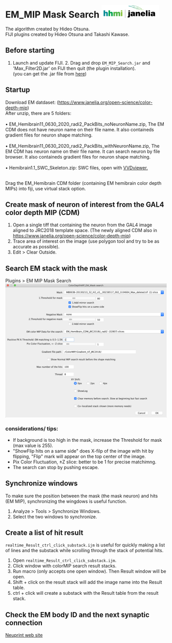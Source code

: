 # EM_MIP Mask Search [![LinkToJanelia](https://github.com/JaneliaSciComp/EM_MIP_search/blob/master/images/jrc_logo_180x40.png)](https://www.janelia.org)
The algorithm created by Hideo Otsuna.  
FIJI plugins created by Hideo Otsuna and Takashi Kawase.  

## Before starting
 1. Launch and update FIJI.
	2. Drag and drop `EM_MIP_Search.jar` and 'Max_Filter2D.jar' on FIJI then quit (the plugin installation).  
	(you can get the .jar file from [here](https://github.com/JaneliaSciComp/EM_MIP_Search/blob/master/EM_MIP_Mask_Search.jar)) 

## Startup
Download EM datdaset: (https://www.janelia.org/open-science/color-depth-mip)<br/>
After unzip, there are 5 folders:<br/><br/>
  • EM_Hemibrain11_0630_2020_radi2_PackBits_noNeuronName.zip, The EM CDM does not have neuron name on their file name. It also containeds gradient files for neuron shape matching.<br/><br/>
  • EM_Hemibrain11_0630_2020_radi2_PackBits_withNeuronName.zip, The EM CDM has neuron name on their file name. It can search neuron by file browser. It also containeds gradient files for neuron shape matching.<br/><br/>
  • Hemibrain1.1_SWC_Skeleton.zip: SWC files, open with [VVDviewer.](https://github.com/takashi310/VVD_Viewer/releases)<br/><br/>

 

Drag the EM_Hemibrain CDM folder (containing EM hemibrain color depth MIPs) into fiji, use virtual stack option. 

## Create mask of neuron of interest from the GAL4 color depth MIP (CDM)
1. Open a single tiff that containing the neuron from the GAL4 image aligned to JRC2018 template space. (The newly aligned CDM also in https://www.janelia.org/open-science/color-depth-mip)
2. Trace area of interest on the image (use polygon tool and try to be as accurate as possible).
3. Edit > Clear Outside.

## Search EM stack with the mask
Plugins > EM MIP Mask Search    
![ScreenShot0](https://github.com/JaneliaSciComp/EM_MIP_search/blob/master/images/screen.png)
### considerations/ tips:
- If background is too high in the mask, increase the Threshold for mask (max value is 255).  
- "ShowFlip hits on a same side" does X-filp of the image with hit by flipping, "Flip" mark will appear on the top center of the image.
- Pix Color Fluctuation, ±Z slice: better to be 1 for precise matchimng.  
- The search can stop by pushing escape.  

## Synchronize windows
To make sure the position between the mask (the mask neuron) and hits (EM MIP), synchronizing the wingdows is useful function.
 1. Analyze > Tools > Synchronize Windows.  
 2. Select the two windows to synchronize.  
<!-- dummy -->


## Create a list of hit result
`realtime_Result_ctrl_click_substack.ijm` is useful for quickly making a list of lines and the substack while scrolling through the stack of potential hits. 
 1. Open `realtime_Result_ctrl_click_substack.ijm`.
 2. Click window with colorMIP search result stacks.
 3. Run macro (only accepts one open window). Then Result window will be open.
 4. Shift + click on the result stack will add the image name into the Result table.
 5. ctrl + click will create a substack with the Result table from the result stack.  

## Check the EM body ID and the next synaptic connection  
[Neuprint web site](https://neuprint.janelia.org/)<br/><br/>  
